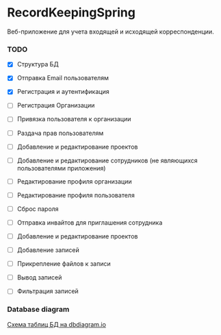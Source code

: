 # RecordKeepingSpring
Веб-приложение для учета входящей и исходящей корреспонденции.

### TODO
- [X] Структура БД
- [X] Отправка Email пользователям
- [X] Регистрация и аутентификация
- [ ] Регистрация Организации
- [ ] Привязка пользователя к организации
- [ ] Раздача прав пользователям
- [ ] Добавление и редактирование проектов
- [ ] Добавление и редактирование сотрудников (не являющихся пользователями приложения)
- [ ] Редактирование профиля организации 
- [ ] Редактирование профиля пользователя
- [ ] Сброс пароля
- [ ] Отправка инвайтов для приглашения сотрудника
- [ ] Добавление и редактирование проектов
- [ ] Добавление записей
- [ ] Прикрепление файлов к записи
- [ ] Вывод записей
- [ ] Фильтрация записей


### Database diagram
[Схема таблиц БД на dbdiagram.io](https://dbdiagram.io/d/62cd609ccc1bc14cc5a16f38)